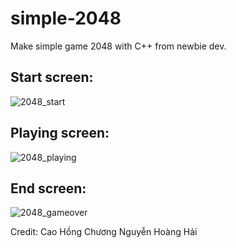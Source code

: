# simple-2048
Make simple game 2048 with C++ from newbie dev.

## Start screen:
![2048_start](https://user-images.githubusercontent.com/62738863/154009905-b5beb406-b6be-4b32-ad7f-95c9bccfef46.png)

## Playing screen:
![2048_playing](https://user-images.githubusercontent.com/62738863/154009959-2841a8f4-4b18-4239-8431-c39a39be1665.png)

## End screen:
![2048_gameover](https://user-images.githubusercontent.com/62738863/154009976-34fd35ad-295f-4270-94f3-092cdbabc495.png)

Credit:
Cao Hồng Chương
Nguyễn Hoàng Hải

